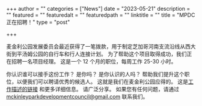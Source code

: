 +++
author = ""
categories = ["News"]
date = "2023-05-21"
description = ""
featured = ""
featuredalt = ""
featuredpath = ""
linktitle = ""
title = "MPDC 正在招聘！"
type = "post"

+++ 

麦金利公园发展委员会最近获得了一笔拨款，用于制定芝加哥河南支流沿线从西大街到平汤姆公园的自行车和行人连接计划。 为了帮助这个项目取得成功，我们正在招聘一名项目经理。 这是一个 12 个月的职位，每周工作 25-30 小时。

你认识谁可以接手这份工作？ 是你吗？ 是你认识的人吗？ 帮助我们提升这个职位，以便我们可以聘请优秀的候选人。 这就是我们在麦金利公园应得的。
这是[工作描述的链接](https://docs.google.com/document/d/14uqGGUkXOM_nHtd2244L7FryM9m_eYbM/edit?usp=sharing&ouid=104065361040796502221&rtpof=true&sd=true) 和更多详细信息。 请广泛分享。 如果您有任何问题，请通过 <a href="mailto:mckinleyparkdevelopmentcouncil@gmail.com?Subject=Hiring%20Inquiry%20from%20Website" target="_top">mckinleyparkdevelopmentcouncil@gmail.com</a> 联系我们。